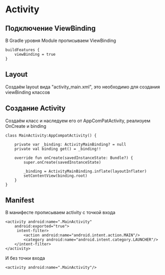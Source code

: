 # Activity
## Подключение ViewBinding
В Gradle уровня Module прописываем ViewBinding
```
buildFeatures {
    viewBinding = true
}
```
## Layout
Создаём layout вида "activity_main.xml", это необходимо для создания viewBinding классов
## Создание Activity
Создаём класс и наследуем его от AppComPatActivity, реализуем OnCreate и binding
```
class MainActivity:AppCompatActivity() {

    private var _binding: ActivityMainBinding? = null
    private val binding get() = _binding!!

    override fun onCreate(savedInstanceState: Bundle?) {
        super.onCreate(savedInstanceState)

        _binding = ActivityMainBinding.inflate(layoutInflater)
        setContentView(binding.root)
    }
}
```
## Manifest
В манифесте прописываем activity с точкой входа
```
<activity android:name=".MainActivity"
    android:exported="true">
     intent-filter>
        <action android:name="android.intent.action.MAIN"/>
        <category android:name="android.intent.category.LAUNCHER"/>
    </intent-filter>
</activity>
```
И без точки входа
```
<activity android:name=".MainActivity"/>
```
